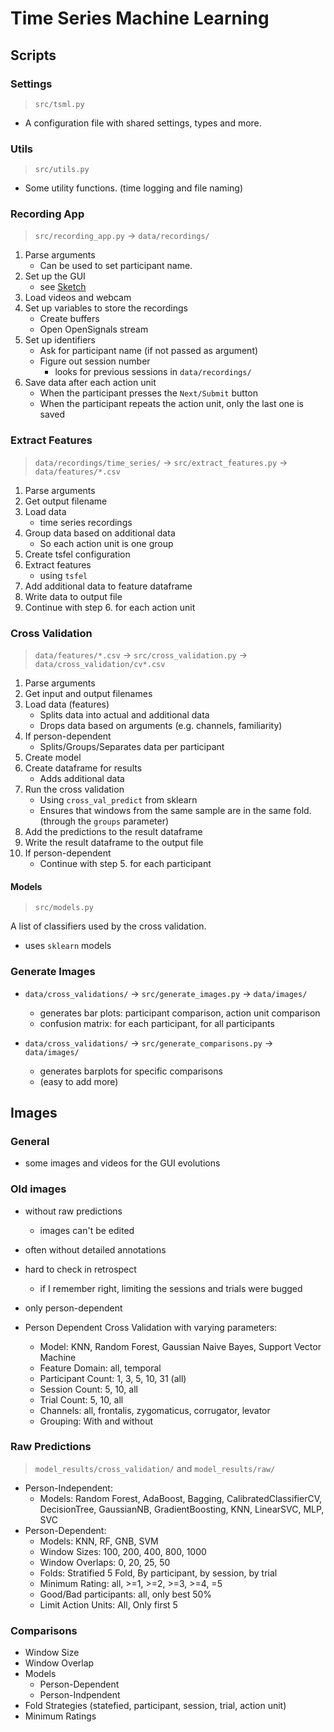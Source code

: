 # Time Series Machine Learning

## Scripts

### Settings

> `src/tsml.py`

-   A configuration file with shared settings, types and more.

### Utils

> `src/utils.py`

-   Some utility functions. (time logging and file naming)

### Recording App

> `src/recording_app.py` -> `data/recordings/`

1. Parse arguments
    - Can be used to set participant name.
2. Set up the GUI
    - see [Sketch](./resources/recording_app_sketch.png)
3. Load videos and webcam
4. Set up variables to store the recordings
    - Create buffers
    - Open OpenSignals stream
5. Set up identifiers
    - Ask for participant name (if not passed as argument)
    - Figure out session number
        - looks for previous sessions in `data/recordings/`
6. Save data after each action unit
    - When the participant presses the `Next/Submit` button
    * When the participant repeats the action unit, only the last one is saved

### Extract Features

> `data/recordings/time_series/` -> `src/extract_features.py` -> `data/features/*.csv`

1. Parse arguments
2. Get output filename
3. Load data
    - time series recordings
4. Group data based on additional data
    - So each action unit is one group
5. Create tsfel configuration
6. Extract features
    - using `tsfel`
7. Add additional data to feature dataframe
8. Write data to output file
9. Continue with step 6. for each action unit

### Cross Validation

> `data/features/*.csv` -> `src/cross_validation.py` -> `data/cross_validation/cv*.csv`

1. Parse arguments
2. Get input and output filenames
3. Load data (features)
    - Splits data into actual and additional data
    - Drops data based on arguments (e.g. channels, familiarity)
4. If person-dependent
    - Splits/Groups/Separates data per participant
5. Create model
6. Create dataframe for results
    - Adds additional data
7. Run the cross validation
    - Using `cross_val_predict` from sklearn
    - Ensures that windows from the same sample are in the same fold. (through the `groups` parameter)
8. Add the predictions to the result dataframe
9. Write the result dataframe to the output file
10. If person-dependent
    - Continue with step 5. for each participant

#### Models

> `src/models.py`

A list of classifiers used by the cross validation.

-   uses `sklearn` models

### Generate Images

* `data/cross_validations/` -> `src/generate_images.py` -> `data/images/`
    * generates bar plots: participant comparison, action unit comparison
    * confusion matrix: for each participant, for all participants

* `data/cross_validations/` -> `src/generate_comparisons.py` -> `data/images/`
    * generates barplots for specific comparisons
    * (easy to add more)

## Images

### General
* some images and videos for the GUI evolutions

### Old images

* without raw predictions 
    * images can't be edited 
* often without detailed annotations
* hard to check in retrospect
    * if I remember right, limiting the sessions and trials were bugged 
* only person-dependent

* Person Dependent Cross Validation with varying parameters:
    * Model: KNN, Random Forest, Gaussian Naive Bayes, Support Vector Machine
    * Feature Domain: all, temporal
    * Participant Count: 1, 3, 5, 10, 31 (all)
    * Session Count: 5, 10, all
    * Trial Count: 5, 10, all
    * Channels: all, frontalis, zygomaticus, corrugator, levator
    * Grouping: With and without 

### Raw Predictions
> `model_results/cross_validation/` and `model_results/raw/`

* Person-Independent:
    * Models: Random Forest, AdaBoost, Bagging, CalibratedClassifierCV, DecisionTree, GaussianNB, GradientBoosting, KNN, LinearSVC, MLP, SVC
* Person-Dependent:
    * Models: KNN, RF, GNB, SVM
    * Window Sizes: 100, 200, 400, 800, 1000
    * Window Overlaps: 0, 20, 25, 50
    * Folds: Stratified 5 Fold, By participant, by session, by trial
    * Minimum Rating: all, >=1, >=2, >=3, >=4, =5
    * Good/Bad participants: all, only best 50%
    * Limit Action Units: All, Only first 5

### Comparisons
* Window Size
* Window Overlap
* Models
    * Person-Dependent
    * Person-Indpendent
* Fold Strategies (statefied, participant, session, trial, action unit)
* Minimum Ratings
    

